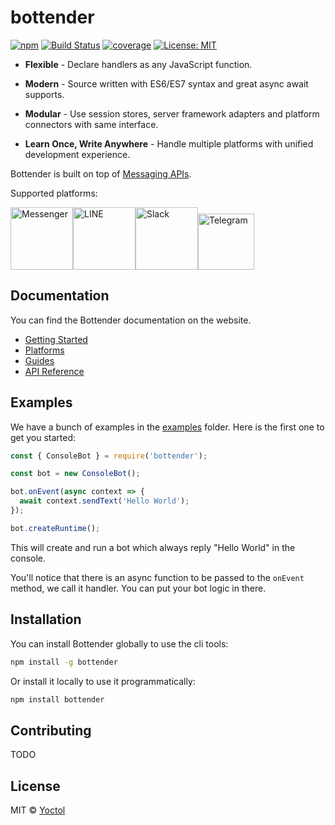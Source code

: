 # bottender

[![npm](https://img.shields.io/npm/v/bottender.svg?style=flat-square)](https://www.npmjs.com/package/bottender)
[![Build Status](https://travis-ci.org/Yoctol/bottender.svg?branch=master)](https://travis-ci.org/Yoctol/bottender)
[![coverage](https://codecov.io/gh/Yoctol/bottender/branch/master/graph/badge.svg)](https://codecov.io/gh/Yoctol/bottender)
[![License: MIT](https://img.shields.io/badge/License-MIT-yellow.svg)](https://opensource.org/licenses/MIT)

- **Flexible** - Declare handlers as any JavaScript function.

- **Modern** - Source written with ES6/ES7 syntax and great async await supports.

- **Modular** - Use session stores, server framework adapters and platform connectors with same interface.

- **Learn Once, Write Anywhere** - Handle multiple platforms with unified development experience.

Bottender is built on top of [Messaging APIs](https://github.com/Yoctol/messaging-apis).

Supported platforms:

<img src="https://static.xx.fbcdn.net/rsrc.php/v3/y8/r/R_1BAhxMP5I.png" alt="Messenger" width="100" /><img src="http://is5.mzstatic.com/image/thumb/Purple117/v4/01/c2/4d/01c24d99-4aae-71ea-24e2-d0b68f8c53d2/source/1200x630bb.jpg" alt="LINE" width="100" /><img src="https://cdn-images-1.medium.com/max/1200/1*TiKyhAN2gx4PpbOsiBhYcw.png" alt="Slack" width="100" /><img src="https://telegram.org/img/t_logo.png" alt="Telegram" width="90" />

## Documentation

You can find the Bottender documentation on the website.

- [Getting Started](https://yoctol.github.io/bottender-docs/docs/GettingStarted)
- [Platforms](https://yoctol.github.io/bottender-docs/docs/Platforms-Messenger)
- [Guides](https://yoctol.github.io/bottender-docs/docs/Guides-Commands)
- [API Reference](https://yoctol.github.io/bottender-docs/docs/APIReference-Context)

## Examples

We have a bunch of examples in the [examples](../examples) folder. Here is the first one to get you started:

```js
const { ConsoleBot } = require('bottender');

const bot = new ConsoleBot();

bot.onEvent(async context => {
  await context.sendText('Hello World');
});

bot.createRuntime();
```

This will create and run a bot which always reply "Hello World" in the console.

You'll notice that there is an async function to be passed to the `onEvent` method, we call it handler. You can put your bot logic in there.

## Installation

You can install Bottender globally to use the cli tools:

```sh
npm install -g bottender
```

Or install it locally to use it programmatically:

```sh
npm install bottender
```

## Contributing

TODO

## License

MIT © [Yoctol](https://github.com/Yoctol/bottender)
